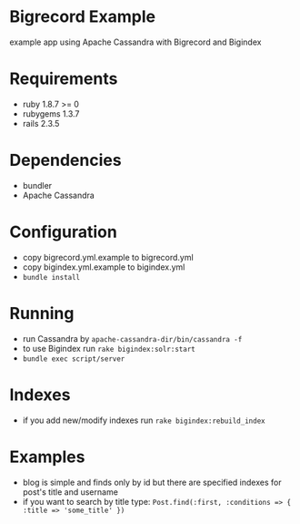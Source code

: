 # Bigrecord Example

example app using Apache Cassandra with Bigrecord and Bigindex

# Requirements

* ruby 1.8.7 >= 0
* rubygems 1.3.7
* rails 2.3.5

# Dependencies

* bundler
* Apache Cassandra

# Configuration

* copy bigrecord.yml.example to bigrecord.yml
* copy bigindex.yml.example to bigindex.yml
* `bundle install`

# Running

* run Cassandra by `apache-cassandra-dir/bin/cassandra -f`
* to use Bigindex run `rake bigindex:solr:start`
* `bundle exec script/server`

# Indexes

* if you add new/modify indexes run `rake bigindex:rebuild_index`

# Examples

* blog is simple and finds only by id but there are specified indexes for post's title and username
* if you want to search by title type: `Post.find(:first, :conditions => { :title => 'some_title' })`
